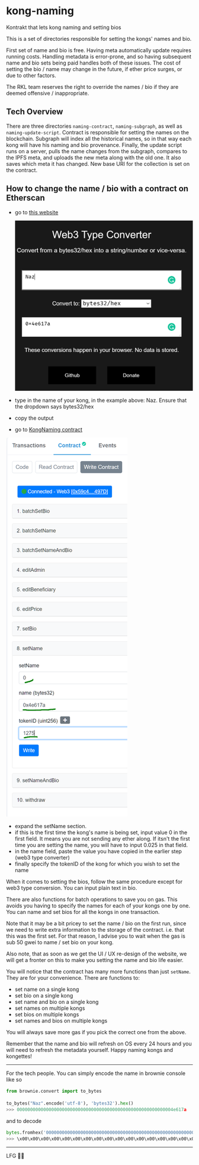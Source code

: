 # kong-naming

Kontrakt that lets kong naming and setting bios

This is a set of directories responsible for setting the kongs' names and bio.

First set of name and bio is free. Having meta automatically update requires running costs. Handling metadata is error-prone, and so having subsequent name and bio sets being paid handles both of these issues. The cost of setting the bio / name may change in the future, if ether price surges, or due to other factors.

The RKL team reserves the right to override the names / bio if they are deemed offensive / inappropriate.

## Tech Overview

There are three directories `naming-contract`, `naming-subgraph`, as well as `naming-update-script`. Contract is responsible for setting the names on the blockchain. Subgraph will index all the historical names, so in that way each kong will have his naming and bio provenance. Finally, the update script runs on a server, pulls the name changes from the subgraph, compares to the IPFS meta, and uploads the new meta along with the old one. It also saves which meta it has changed. New base URI for the collection is set on the contract.

## How to change the name / bio with a contract on Etherscan

- go to [this website](https://web3-type-converter.onbrn.com/)

  ![website](readme-assets/naz-type.PNG)

- type in the name of your kong, in the example above: Naz. Ensure that the dropdown says bytes32/hex
- copy the output
- go to [KongNaming contract](https://etherscan.io/address/0x02afD7FD5B1C190506F538B36e7741a2F33D715d#writeContract)

![etherscan contract](readme-assets/set-single-name.PNG)

- expand the setName section.
- if this is the first time the kong's name is being set, input value 0 in the first field. It means you are not sending any ether along. If itsn't the first time you are setting the name, you will have to input 0.025 in that field.
- in the name field, paste the value you have copied in the earlier step (web3 type converter)
- finally specify the tokenID of the kong for which you wish to set the name

When it comes to setting the bios, follow the same procedure except for web3 type conversion. You can input plain text in bio.

There are also functions for batch operations to save you on gas. This avoids you having to specify the names for each of your kongs one by one. You can name and set bios for all the kongs in one transaction.

Note that it may be a bit pricey to set the name / bio on the first run, since we need to write extra information to the storage of the contract. i.e. that this was the first set. For that reason, I advise you to wait when the gas is sub 50 gwei to name / set bio on your kong.

Also note, that as soon as we get the UI / UX re-design of the website, we will get a fronter on this to make you setting the name and bio life easier.

You will notice that the contract has many more functions than just `setName`. They are for your convenience. There are functions to:

- set name on a single kong
- set bio on a single kong
- set name and bio on a single kong
- set names on multiple kongs
- set bios on multiple kongs
- set names and bios on multiple kongs

You will always save more gas if you pick the correct one from the above.

Remember that the name and bio will refresh on OS every 24 hours and you will need to refresh the metadata yourself. Happy naming kongs and kongettes!

---

For the tech people. You can simply encode the name in brownie console like so

```python
from brownie.convert import to_bytes

to_bytes("Naz".encode('utf-8'), 'bytes32').hex()
>>> 00000000000000000000000000000000000000000000000000000000004e617a
```

and to decode

```python
bytes.fromhex('00000000000000000000000000000000000000000000000000000000004e617a').decode('utf-8')
>>> \x00\x00\x00\x00\x00\x00\x00\x00\x00\x00\x00\x00\x00\x00\x00\x00\x00\x00\x00\x00\x00\x00\x00\x00\x00\x00\x00\x00\x00Naz
```

---

LFG 👑🦍
